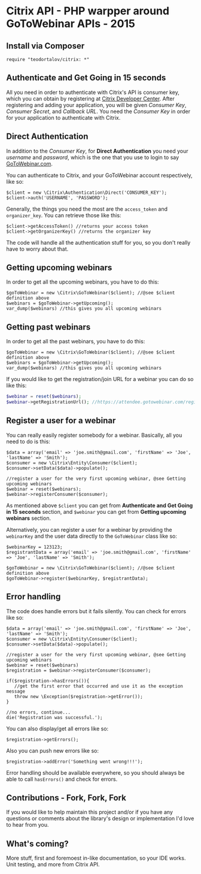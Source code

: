 Citrix API - PHP warpper around GoToWebinar APIs - 2015
======

Install via Composer
--

`require "teodortalov/citrix: *"`

Authenticate and Get Going in 15 seconds
--

All you need in order to authenticate with Citrix's API is consumer key, which you can obtain by registering at [Citrix Developer Center][1]. After registering and adding your application, you will be given *Consumer Key*, 
*Consumer Secret*, and *Callback URL*. You need the *Consumer Key* in order for your application to authenticate with Citrix. 

## Direct Authentication ##
In addition to the *Consumer Key*, for **Direct Authentication** you need your *username* and *password*, which is the one that you use to login to say [GoToWebinar.com][2].

You can authenticate to Citrix, and your GoToWebinar account respectively, like so:


    $client = new \Citrix\Authentication\Direct('CONSUMER_KEY');
    $client->auth('USERNAME', 'PASSWORD'); 


Generally, the things you need the most are the `access_token` and `organizer_key`. You can retrieve those like this:

    $client->getAccessToken() //returns your access token
    $client->getOrganizerKey() //returns the organizer key

The code will handle all the authentication stuff for you, so you don't really have to worry about that. 

Getting upcoming webinars
--

In order to get all the upcoming webinars, you have to do this:

    $goToWebinar = new \Citrix\GoToWebinar($client); //@see $client definition above 
    $webinars = $goToWebinar->getUpcoming();
    var_dump($webinars) //this gives you all upcoming webinars

Getting past webinars
--

In order to get all the past webinars, you have to do this:

    $goToWebinar = new \Citrix\GoToWebinar($client); //@see $client definition above 
    $webinars = $goToWebinar->getUpcoming();
    var_dump($webinars) //this gives you all upcoming webinars

If you would like to get the registration/join URL for a webinar you can do so like this:
```php
$webinar = reset($webinars);
$webinar->getRegistrationUrl(); //https://attendee.gotowebinar.com/register/456905497806
```

Register a user for a webinar
--

You can really easily register somebody for a webinar. Basically, all you need to do is this:

    $data = array('email' => 'joe.smith@gmail.com', 'firstName' => 'Joe', 'lastName' => 'Smith');
    $consumer = new \Citrix\Entity\Consumer($client);
    $consumer->setData($data)->populate();
    
    //register a user for the very first upcoming webinar, @see Getting upcoming webinars
    $webinar = reset($webinars);
    $webinar->registerConsumer($consumer);

As mentioned above `$client` you can get from **Authenticate and Get Going in 15 seconds** section, and `$webinar` you can get from  **Getting upcoming webinars** section. 

Alternatively, you can register a user for a webinar by providing the `webinarKey` and the user data directly to the `GoToWebinar` class like so:

    $webinarKey = 123123;
    $registrantData = array('email' => 'joe.smith@gmail.com', 'firstName' => 'Joe', 'lastName' => 'Smith');
    
    $goToWebinar = new \Citrix\GoToWebinar($client); //@see $client definition above
    $goToWebinar->register($webinarKey, $registrantData);

Error handling
--

The code does handle errors but it fails silently. You can check for errors like so:

    $data = array('email' => 'joe.smith@gmail.com', 'firstName' => 'Joe', 'lastName' => 'Smith');
    $consumer = new \Citrix\Entity\Consumer($client);
    $consumer->setData($data)->populate();
    
    //register a user for the very first upcoming webinar, @see Getting upcoming webinars
    $webinar = reset($webinars)
    $registration = $webinar->registerConsumer($consumer);
    
    if($registration->hasErrors()){
       //get the first error that occurred and use it as the exception message
       throw new \Exception($registration->getError());
    }
       
    //no errors, continue...
    die('Registration was successful.');

You can also display/get all errors like so:

    $registration->getErrors();

Also you can push new errors like so:

    $registration->addError('Something went wrong!!!');

Error handling should be available everywhere, so you should always be able to call `hasErrors()` and check for errors.

Contributions - Fork, Fork, Fork
--

If you would like to help maintain this project and/or if you have any questions or comments about the library's design or implementation I'd love to hear from you.

What's coming?
--

More stuff, first and foremoest in-like documentation, so your IDE works. Unit testing, and more from Citrix API.


  [1]: https://developer.citrixonline.com/user/register
  [2]: http://GoToWebinar.com
